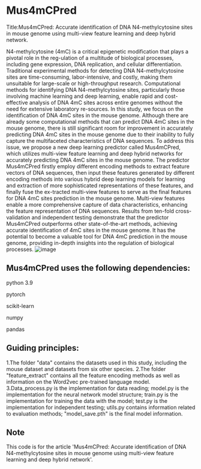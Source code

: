 # Mus4mCPred
Title:Mus4mCPred: Accurate identification of DNA N4-methylcytosine sites in mouse genome using multi-view feature learning and deep hybrid network.

N4-methylcytosine (4mC) is a critical epigenetic modification that plays a pivotal role in the reg-ulation of a multitude of biological processes, including gene expression, DNA replication, and cellular differentiation. Traditional experimental methods for detecting DNA N4-methylcytosine sites are time-consuming, labor-intensive, and costly, making them unsuitable for large-scale or high-throughput research. Computational methods for identifying DNA N4-methylcytosine sites, particularly those involving machine learning and deep learning, enable rapid and cost-effective analysis of DNA 4mC sites across entire genomes without the need for extensive laboratory re-sources. In this study, we focus on the identification of DNA 4mC sites in the mouse genome. Although there are already some computational methods that can predict DNA 4mC sites in the mouse genome, there is still significant room for improvement in accurately predicting DNA 4mC sites in the mouse genome due to their inability to fully capture the multifaceted characteristics of DNA sequences. To address this issue, we propose a new deep learning predictor called Mus4mCPred, which utilizes multi-view feature learning and deep hybrid networks for accurately predicting DNA 4mC sites in the mouse genome. The predictor Mus4mCPred firstly employ different encoding methods to extract feature vectors of DNA sequences, then input these features generated by different encoding methods into various hybrid deep learning models for learning and extraction of more sophisticated representations of these features, and finally fuse the ex-tracted multi-view features to serve as the final features for DNA 4mC sites prediction in the mouse genome. Multi-view features enable a more comprehensive capture of data characteristics, enhancing the feature representation of DNA sequences. Results from ten-fold cross-validation and independent testing demonstrate that the predictor Mus4mCPred outperforms other state-of-the-art methods, achieving accurate identification of 4mC sites in the mouse genome. It has the potential to become a valuable tool for DNA 4mC prediction in the mouse genome, providing in-depth insights into the regulation of biological processes.
![image](https://github.com/afddasd/Mus4mCPred/assets/82444679/2b1c81d0-43e8-434a-853a-1f9f5580af1a)
## Mus4mCPred uses the following dependencies:
python 3.9

pytorch

scikit-learn

numpy

pandas

## Guiding principles:
1.The folder "data" contains the datasets used in this study, including the mouse dataset and datasets from six other species.
2.The folder "feature_extract" contains all the feature encoding methods as well as information on the Word2vec pre-trained language model.
3.Data_process.py is the implementation for data reading; model.py is the implementation for the neural network model structure; train.py is the implementation for training the data with the model; test.py is the implementation for independent testing; utils.py contains information related to evaluation methods; "model_save.pth" is the final model information.

## Note
This code is for the article 'Mus4mCPred: Accurate identification of DNA N4-methylcytosine sites in mouse genome using multi-view feature learning and deep hybrid network'.
